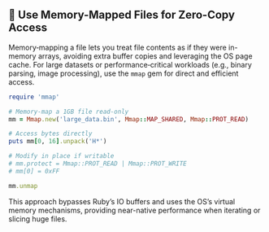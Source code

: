 ## 🧠 Use Memory-Mapped Files for Zero-Copy Access
Memory‑mapping a file lets you treat file contents as if they were in-memory arrays, avoiding extra buffer copies and leveraging the OS page cache. For large datasets or performance‑critical workloads (e.g., binary parsing, image processing), use the `mmap` gem for direct and efficient access.

```ruby
require 'mmap'

# Memory-map a 1GB file read-only
mm = Mmap.new('large_data.bin', Mmap::MAP_SHARED, Mmap::PROT_READ)

# Access bytes directly
puts mm[0, 16].unpack('H*')

# Modify in place if writable
# mm.protect = Mmap::PROT_READ | Mmap::PROT_WRITE
# mm[0] = 0xFF

mm.unmap
```

This approach bypasses Ruby’s IO buffers and uses the OS’s virtual memory mechanisms, providing near-native performance when iterating or slicing huge files.